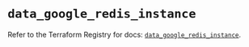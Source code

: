 # `data_google_redis_instance`

Refer to the Terraform Registry for docs: [`data_google_redis_instance`](https://registry.terraform.io/providers/hashicorp/google/6.16.0/docs/data-sources/redis_instance).
